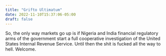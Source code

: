 ```yaml
---
title: "Grifto Ultimatum"
date: 2022-11-10T15:37:06-05:00
draft: false
---
```


So, the only way markets go up is if Nigeria and India financial regulatory arms of the government start a full cooperative investigation of the United States Internal Revenue Service. Until then the shit is fucked all the way to hell. Welcome.

